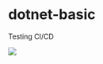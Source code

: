 # dotnet-basic
Testing CI/CD

<a href="http://139.162.171.61:8111/viewType.html?buildTypeId=DotnetBasic_LinuxDevelopBuild&guest=1">
<img src="http://139.162.171.61:8111/app/rest/builds/buildType:(id:DotnetBasic_LinuxDevelopBuild)/statusIcon"/>
</a>
